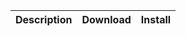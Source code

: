 | Description        | Download           | Install |
| ------------- |-------------|-------------|

